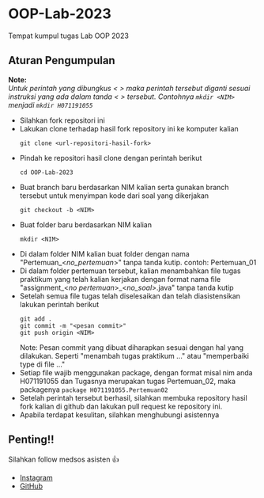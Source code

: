 # OOP-Lab-2023
Tempat kumpul tugas Lab OOP 2023

## Aturan Pengumpulan
**Note:**  
_Untuk perintah yang dibungkus < > maka perintah tersebut diganti sesuai instruksi yang ada dalam tanda < > tersebut. Contohnya `mkdir <NIM>` menjadi `mkdir H071191055`_
- Silahkan fork repositori ini
- Lakukan clone terhadap hasil fork repository ini ke komputer kalian
  ```
  git clone <url-repositori-hasil-fork>
  ```
- Pindah ke repositori hasil clone dengan perintah berikut
  ```
  cd OOP-Lab-2023
  ```
- Buat branch baru berdasarkan NIM kalian serta gunakan branch tersebut untuk menyimpan kode dari soal yang dikerjakan
  ```
  git checkout -b <NIM>
  ```
- Buat folder baru berdasarkan NIM kalian
  ```
  mkdir <NIM>
  ```
- Di dalam folder NIM kalian buat folder dengan nama "Pertemuan_<_no_pertemuan_>" tanpa tanda kutip. contoh: Pertemuan_01
- Di dalam folder pertemuan tersebut, kalian menambahkan file tugas praktikum yang telah kalian kerjakan dengan format nama file "assignment_<_no pertemuan_>_<_no_soal_>.java" tanpa tanda kutip
- Setelah semua file tugas telah diselesaikan dan telah diasistensikan lakukan perintah berikut
  ```
  git add .
  git commit -m "<pesan commit>"
  git push origin <NIM>
  ```
  Note:
  Pesan commit yang dibuat diharapkan sesuai dengan hal yang dilakukan. Seperti "menambah tugas praktikum ..." atau "memperbaiki type di file ..."
- Setiap file wajib menggunakan package, dengan format misal nim anda H071191055 dan Tugasnya merupakan tugas Pertemuan_02, maka packagenya
  ```package H071191055.Pertemuan02```
- Setelah perintah tersebut berhasil, silahkan membuka repository hasil fork kalian di github dan lakukan pull request ke repository ini. 
- Apabila terdapat kesulitan, silahkan menghubungi asistennya

## Penting!!
Silahkan follow medsos asisten :+1:

- [Instagram](https://www.instagram.com/richardenrico/)
- [GitHub](https://github.com/richardenrico)
